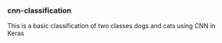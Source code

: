 ### cnn-classification
This is a basic classification of two classes dogs and cats using CNN in Keras
